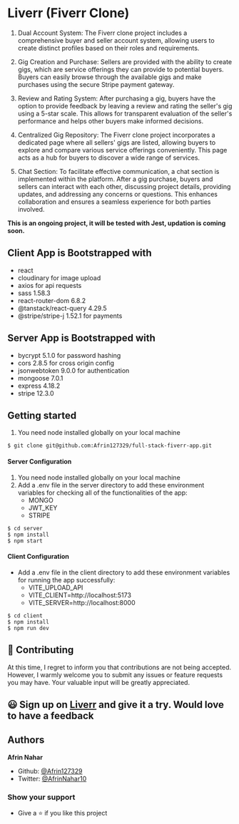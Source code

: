# Liverr (Fiverr Clone)

1. Dual Account System: The Fiverr clone project includes a comprehensive buyer and seller account system, allowing users to create distinct profiles based on their roles and requirements.

2. Gig Creation and Purchase: Sellers are provided with the ability to create gigs, which are service offerings they can provide to potential buyers. Buyers can easily browse through the available gigs and make purchases using the secure Stripe payment gateway.

3. Review and Rating System: After purchasing a gig, buyers have the option to provide feedback by leaving a review and rating the seller's gig using a 5-star scale. This allows for transparent evaluation of the seller's performance and helps other buyers make informed decisions.

4. Centralized Gig Repository: The Fiverr clone project incorporates a dedicated page where all sellers' gigs are listed, allowing buyers to explore and compare various service offerings conveniently. This page acts as a hub for buyers to discover a wide range of services.

5. Chat Section: To facilitate effective communication, a chat section is implemented within the platform. After a gig purchase, buyers and sellers can interact with each other, discussing project details, providing updates, and addressing any concerns or questions. This enhances collaboration and ensures a seamless experience for both parties involved.

**This is an ongoing project, it will be tested with Jest, updation is coming soon.**

## Client App is Bootstrapped with

- react
- cloudinary for image upload
- axios for api requests
- sass 1.58.3
- react-router-dom 6.8.2
- @tanstack/react-query 4.29.5
- @stripe/stripe-j 1.52.1 for payments

## Server App is Bootstrapped with

- bycrypt 5.1.0 for password hashing
- cors 2.8.5 for cross origin config
- jsonwebtoken 9.0.0 for authentication
- mongoose 7.0.1
- express 4.18.2
- stripe 12.3.0

## Getting started

1. You need node installed globally on your local machine

```
$ git clone git@github.com:Afrin127329/full-stack-fiverr-app.git

```

#### Server Configuration

1. You need node installed globally on your local machine
2. Add a .env file in the server directory to add these environment variables for checking all of the functionalities of the app:
   - MONGO
   - JWT_KEY
   - STRIPE

```
$ cd server
$ npm install
$ npm start
```

#### Client Configuration

- Add a .env file in the client directory to add these environment variables for running the app successfully:
  - VITE_UPLOAD_API
  - VITE_CLIENT=http://localhost:5173
  - VITE_SERVER=http://localhost:8000

```
$ cd client
$ npm install
$ npm run dev
```

## 🤝 Contributing

At this time, I regret to inform you that contributions are not being accepted. However, I warmly welcome you to submit any issues or feature requests you may have. Your valuable input will be greatly appreciated.

## 😃 Sign up on [Liverr](https://full-stack-fiverr-app.vercel.app/) and give it a try. Would love to have a feedback

## Authors

**Afrin Nahar**

- Github: [@Afrin127329](https://github.com/Afrin127329)
- Twitter: [@AfrinNahar10](https://twitter.com/AfrinNahar10)

### Show your support

- Give a ⭐ if you like this project
